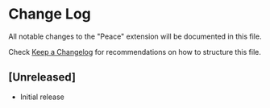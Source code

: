 # Change Log

All notable changes to the "Peace" extension will be documented in this file.

Check [Keep a Changelog](http://keepachangelog.com/) for recommendations on how to structure this file.

## [Unreleased]

- Initial release
